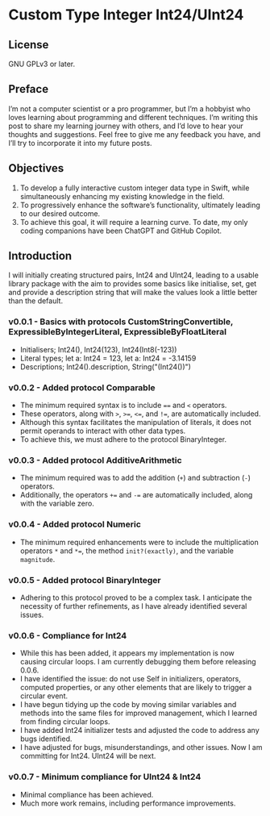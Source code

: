 #  Custom Type Integer Int24/UInt24

## License
GNU GPLv3 or later.

## Preface
I’m not a computer scientist or a pro programmer, but I’m a hobbyist who loves learning about programming and different techniques. I’m writing this post to share my learning journey with others, and I’d love to hear your thoughts and suggestions. Feel free to give me any feedback you have, and I’ll try to incorporate it into my future posts.

## Objectives
1. To develop a fully interactive custom integer data type in Swift, while simultaneously enhancing my existing knowledge in the field.
2. To progressively enhance the software’s functionality, ultimately leading to our desired outcome.
3. To achieve this goal, it will require a learning curve. To date, my only coding companions have been ChatGPT and GitHub Copilot.

## Introduction
I will initially creating structured pairs, Int24 and UInt24, leading to a usable library package with the aim to provides some basics like initialise, set, get and provide a description string that will make the values look a little better than the default.

### v0.0.1 - Basics with protocols CustomStringConvertible, ExpressibleByIntegerLiteral, ExpressibleByFloatLiteral
- Initialisers; Int24(), Int24(123), Int24(Int8(-123))
- Literal types; let a: Int24 = 123, let a: Int24 = -3.14159
- Descriptions; Int24().description, String("\(Int24())")

### v0.0.2 - Added protocol Comparable
- The minimum required syntax is to include `==` and `<` operators. 
- These operators, along with `>`, `>=`, `<=`, and `!=`, are automatically included.
- Although this syntax facilitates the manipulation of literals, it does not permit operands to interact with other data types. 
- To achieve this, we must adhere to the protocol BinaryInteger.

### v0.0.3 - Added protocol AdditiveArithmetic
- The minimum required was to add the addition (`+`) and subtraction (`-`) operators.
- Additionally, the operators `+=` and `-=` are automatically included, along with the variable zero.

### v0.0.4 - Added protocol Numeric
- The minimum required enhancements were to include the multiplication operators `*` and `*=`, the method `init?(exactly)`, and the variable `magnitude`.

### v0.0.5 - Added protocol BinaryInteger
- Adhering to this protocol proved to be a complex task. I anticipate the necessity of further refinements, as I have already identified several issues.

### v0.0.6 - Compliance for Int24
- While this has been added, it appears my implementation is now causing circular loops. I am currently debugging them before releasing 0.0.6.
- I have identified the issue: do not use Self in initializers, operators, computed properties, or any other elements that are likely to trigger a circular event.
- I have begun tidying up the code by moving similar variables and methods into the same files for improved management, which I learned from finding circular loops.
- I have added Int24 initializer tests and adjusted the code to address any bugs identified.
- I have adjusted for bugs, misunderstandings, and other issues. Now I am committing for Int24. UInt24 will be next.

### v0.0.7 - Minimum compliance for UInt24 & Int24
- Minimal compliance has been achieved.
- Much more work remains, including performance improvements.

